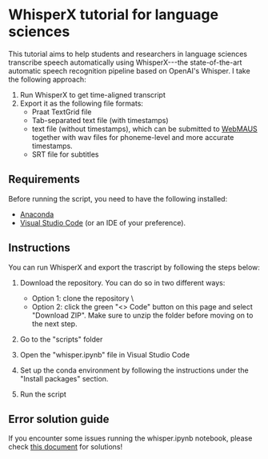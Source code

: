 # WhisperX tutorial for language sciences
This tutorial aims to help students and researchers in language sciences transcribe speech automatically using WhisperX---the state-of-the-art automatic speech recognition pipeline based on OpenAI's Whisper. I take the following approach:

1. Run WhisperX to get time-aligned transcript
2. Export it as the following file formats:
    - Praat TextGrid file
    - Tab-separated text file (with timestamps)
    - text file (without timestamps), which can be submitted to [WebMAUS](https://clarin.phonetik.uni-muenchen.de/BASWebServices/interface/WebMAUSBasic) together with wav files for phoneme-level and more accurate timestamps. 
    - SRT file for subtitles


## Requirements
Before running the script, you need to have the following installed:
- [Anaconda](https://www.anaconda.com/download/success)
- [Visual Studio Code](https://code.visualstudio.com/download) (or an IDE of your preference).


## Instructions
You can run WhisperX and export the trascript by following the steps below:

1. Download the repository. You can do so in two different ways:
    - Option 1: clone the repository \\
    - Option 2: click the green "<> Code" button on this page and select "Download ZIP". Make sure to unzip the folder before moving on to the next step. 

2. Go to the "scripts" folder

3. Open the "whisper.ipynb" file in Visual Studio Code

4. Set up the conda environment by following the instructions under the "Install packages" section.

5. Run the script


## Error solution guide
If you encounter some issues running the whisper.ipynb notebook, please check [this document](https://docs.google.com/document/d/1GwX3aM83n4W-JVmOpEvhqh_H0Fmwd2kcZDsic5WiXR4/edit?usp=sharing) for solutions! 

